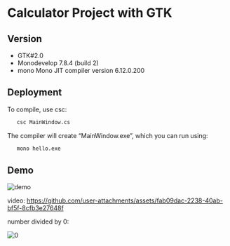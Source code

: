 
# Calculator Project with GTK



## Version

- GTK#2.0
- Monodevelop 7.8.4 (build 2)
- mono Mono JIT compiler version 6.12.0.200




## Deployment

To compile, use csc:
```bash
   csc MainWindow.cs
```
The compiler will create “MainWindow.exe”, which you can run using:
```bash
   mono hello.exe
```


## Demo

![demo](https://github.com/user-attachments/assets/5843e105-0180-4dd7-b44e-3517c8c758d4)


video: 
https://github.com/user-attachments/assets/fab09dac-2238-40ab-bf5f-8cfb3e27648f


number divided by 0:

![0](https://github.com/user-attachments/assets/7a330cde-ffaf-43ad-a270-f572f9190650)
